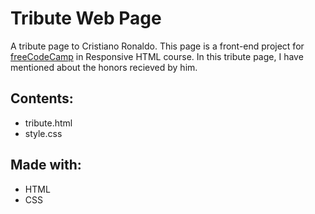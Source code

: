 # Tribute Web Page
A tribute page to Cristiano Ronaldo. This page is a front-end project for [freeCodeCamp](https://www.freecodecamp.org/) in Responsive HTML course. In this tribute page, I have mentioned about the honors recieved by him.

## Contents:
- tribute.html
- style.css

## Made with:
- HTML
- CSS
